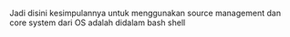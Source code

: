 Jadi disini kesimpulannya untuk menggunakan source management dan core system dari OS adalah didalam bash shell
